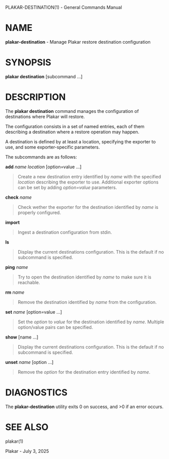 PLAKAR-DESTINATION(1) - General Commands Manual

# NAME

**plakar-destination** - Manage Plakar restore destination configuration

# SYNOPSIS

**plakar&nbsp;destination**
\[subcommand&nbsp;...]

# DESCRIPTION

The
**plakar destination**
command manages the configuration of destinations where Plakar will restore.

The configuration consists in a set of named entries, each of them
describing a destination where a restore operation may happen.

A destination is defined by at least a location, specifying the exporter
to use, and some exporter-specific parameters.

The subcommands are as follows:

**add** *name* *location* \[option=value ...]

> Create a new destination entry identified by
> *name*
> with the specified
> *location*
> describing the exporter to use.
> Additional exporter options can be set by adding
> *option=value*
> parameters.

**check** *name*

> Check wether the exporter for the destination identified by
> *name*
> is properly configured.

**import**

> Ingest a destination configuration from stdin.

**ls**

> Display the current destinations configuration.
> This is the default if no subcommand is specified.

**ping** *name*

> Try to open the destination identified by
> *name*
> to make sure it is reachable.

**rm** *name*

> Remove the destination identified by
> *name*
> from the configuration.

**set** *name* \[option=value ...]

> Set the
> *option*
> to
> *value*
> for the destination identified by
> *name*.
> Multiple option/value pairs can be specified.

**show** \[name ...]

> Display the current destinations configuration.
> This is the default if no subcommand is specified.

**unset** *name* \[option ...]

> Remove the
> *option*
> for the destination entry identified by
> *name*.

# DIAGNOSTICS

The **plakar-destination** utility exits&#160;0 on success, and&#160;&gt;0 if an error occurs.

# SEE ALSO

plakar(1)

Plakar - July 3, 2025
